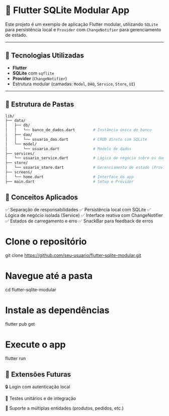 # 📱 Flutter SQLite Modular App

Este projeto é um exemplo de aplicação Flutter modular, utilizando `SQLite` para persistência local e `Provider` com `ChangeNotifier` para gerenciamento de estado.

---

## 🚀 Tecnologias Utilizadas

- **Flutter**
- **SQLite** com `sqflite`
- **Provider** (`ChangeNotifier`)
- Estrutura modular (camadas: `Model`, `DAO`, `Service`, `Store`, `UI`)

---

## 📂 Estrutura de Pastas

```bash
lib/
├── data/
│   ├── db/
│   │   └── banco_de_dados.dart        # Instância única do banco
│   ├── dao/
│   │   └── usuario_dao.dart           # CRUD direto com SQLite
│   └── model/
│       └── usuario.dart               # Modelo de dados
├── services/
│   └── usuario_service.dart           # Lógica de negócio sobre os dados
├── store/
│   └── usuario_store.dart             # Gerenciamento de estado (Provider)
├── screens/
│   └── home.dart                      # Interface do app
├── main.dart                          # Setup e Provider
```

## 🧠 Conceitos Aplicados
✅ Separação de responsabilidades
✅ Persistência local com SQLite
✅ Lógica de negócio isolada (Service)
✅ Interface reativa com ChangeNotifier
✅ Estados de carregamento e erro
✅ SnackBar para feedback de erros

# Clone o repositório
git clone https://github.com/seu-usuario/flutter-sqlite-modular.git

# Navegue até a pasta
cd flutter-sqlite-modular

# Instale as dependências
flutter pub get

# Execute o app
flutter run


## 🧩 Extensões Futuras
🔒 Login com autenticação local

🎯 Testes unitários e de integração

📁 Suporte a múltiplas entidades (produtos, pedidos, etc.)
